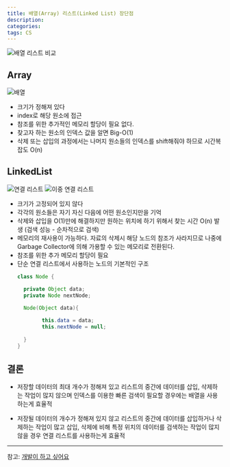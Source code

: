 ```yaml
---
title: 배열(Array) 리스트(Linked List) 장단점
description: 
categories: 
tags: CS
---
```


![배열 리스트 비교](https://s3.ap-northeast-2.amazonaws.com/opentutorials-user-file/module/1335/2885.png)

## Array

![배열](https://t1.daumcdn.net/cfile/tistory/25299C37533F74A602)

* 크기가 정해져 있다
* index로 해당 원소에 접근
* 참조를 위한 추가적인 메모리 할당이 필요 없다.
* 찾고자 하는 원소의 인덱스 값을 알면 Big-O(1)
* 삭제 또는 삽입의 과정에서는 나머지 원소들의 인덱스를 shift해줘야 하므로 시간복잡도 O(n)


## LinkedList

![연결 리스트](https://t1.daumcdn.net/cfile/tistory/2351C835533F74C723)
![이중 연결 리스트](https://t1.daumcdn.net/cfile/tistory/2368CD35533F74C91A)


* 크기가 고정되어 있지 않다
* 각각의 원소들은 자기 자신 다음에 어떤 원소인지만을 기억
* 삭제와 삽입을 O(1)만에 해결하지만 원하는 위치에 하기 위해서 찾는 시간 O(n) 발생 (검색 성능 - 순차적으로 검색)
* 메모리의 재사용이 가능하다. 자료의 삭제시 해당 노드의 참조가 사라지므로 나중에 Garbage Collector에 의해 가용할 수 있는 메모리로 전환된다.
* 참조를 위한 추가 메모리 할당이 필요
* 단순 연결 리스트에서 사용하는 노드의 기본적인 구조
  ```java
  class Node {

    private Object data;
    private Node nextNode;

    Node(Object data){
      
          this.data = data;
          this.nextNode = null;
          
    }
  }
  ```

## 결론
* 저장할 데이터의 최대 개수가 정해져 있고 리스트의 중간에 데이터를 삽입, 삭제하는 작업이 많지 않으며 인덱스를 이용한 빠른 검색이 필요할 경우에는 배열을 사용하는게 효율적

* 저장될 데이터의 개수가 정해져 있지 않고 리스트의 중간에 데이터를 삽입하거나 삭제하는 작업이 많고 삽입, 삭제에 비해 특정 위치의 데이터를 검색하는 작업이 많지 않을 경우 연결 리스트를 사용하는게 효율적

---

참고: [개발이 하고 싶어요](https://hyeonstorage.tistory.com/258)